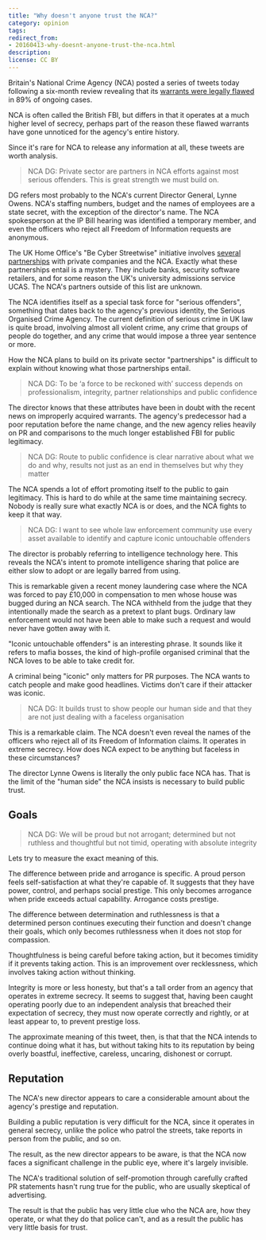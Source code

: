 ```yaml
---
title: "Why doesn't anyone trust the NCA?"
category: opinion
tags: 
redirect_from:
- 20160413-why-doesnt-anyone-trust-the-nca.html
description: 
license: CC BY
---
```


Britain's National Crime Agency (NCA) posted a series of tweets today following
a six-month review revealing that its [warrants were legally
flawed](https://www.buzzfeed.com/tomwarren/national-crime-agency-used-hundreds-of-flawed-search-warrant)
in 89% of ongoing cases.

NCA is often called the British FBI, but differs in that it operates at a much
higher level of secrecy, perhaps part of the reason these flawed warrants have
gone unnoticed for the agency's entire history.

Since it's rare for NCA to release any information at all, these tweets are
worth analysis.

> NCA DG: Private sector are partners in NCA efforts against most serious
> offenders. This is great strength we must build on.

DG refers most probably to the NCA's current Director General, Lynne Owens.
NCA's staffing numbers, budget and the names of employees are a state secret,
with the exception of the director's name. The NCA spokesperson at the IP Bill
hearing was identified a temporary member, and even the officers who reject all
Freedom of Information requests are anonymous.

The UK Home Office's "Be Cyber Streetwise" initiative involves [several
partnerships](https://www.cyberstreetwise.com/partners) with private companies
and the NCA. Exactly what these partnerships entail is a mystery. They include
banks, security software retailers, and for some reason the UK's university
admissions service UCAS. The NCA's partners outside of this list are unknown.

The NCA identifies itself as a special task force for "serious offenders",
something that dates back to the agency's previous identity, the Serious
Organised Crime Agency. The current definition of serious crime in UK law is
quite broad, involving almost all violent crime, any crime that groups of people
do together, and any crime that would impose a three year sentence or more.

How the NCA plans to build on its private sector "partnerships" is difficult to
explain without knowing what those partnerships entail.

> NCA DG: To be ‘a force to be reckoned with’ success depends on
> professionalism, integrity, partner relationships and public confidence

The director knows that these attributes have been in doubt with the recent news
on improperly acquired warrants. The agency's predecessor had a poor reputation
before the name change, and the new agency relies heavily on PR and comparisons
to the much longer established FBI for public legitimacy.

> NCA DG: Route to public confidence is clear narrative about what we do and
> why, results not just as an end in themselves but why they matter

The NCA spends a lot of effort promoting itself to the public to gain
legitimacy. This is hard to do while at the same time maintaining secrecy.
Nobody is really sure what exactly NCA is or does, and the NCA fights to keep it
that way.

> NCA DG: I want to see whole law enforcement community use every asset
> available to identify and capture iconic untouchable offenders

The director is probably referring to intelligence technology here. This reveals
the NCA's intent to promote intelligence sharing that police are either slow to
adopt or are legally barred from using.

This is remarkable given a recent money laundering case where the NCA was forced
to pay £10,000 in compensation to men whose house was bugged during an NCA
search. The NCA withheld from the judge that they intentionally made the search
as a pretext to plant bugs. Ordinary law enforcement would not have been able to
make such a request and would never have gotten away with it.

"Iconic untouchable offenders" is an interesting phrase. It sounds like it
refers to mafia bosses, the kind of high-profile organised criminal that the NCA
loves to be able to take credit for.

A criminal being "iconic" only matters for PR purposes. The NCA wants to catch
people and make good headlines. Victims don't care if their attacker was iconic.

> NCA DG: It builds trust to show people our human side and that they are not
> just dealing with a faceless organisation

This is a remarkable claim. The NCA doesn't even reveal the names of the
officers who reject all of its Freedom of Information claims. It operates in
extreme secrecy. How does NCA expect to be anything but faceless in these
circumstances?

The director Lynne Owens is literally the only public face NCA has. That is the
limit of the "human side" the NCA insists is necessary to build public trust.

## Goals

> NCA DG: We will be proud but not arrogant; determined but not ruthless and
> thoughtful but not timid, operating with absolute integrity

Lets try to measure the exact meaning of this.

The difference between pride and arrogance is specific. A proud person feels
self-satisfaction at what they're capable of. It suggests that they have power,
control, and perhaps social prestige. This only becomes arrogance when pride
exceeds actual capability. Arrogance costs prestige.

The difference between determination and ruthlessness is that a determined
person continues executing their function and doesn't change their goals, which
only becomes ruthlessness when it does not stop for compassion.

Thoughtfulness is being careful before taking action, but it becomes timidity if
it prevents taking action. This is an improvement over recklessness, which
involves taking action without thinking.

Integrity is more or less honesty, but that's a tall order from an agency that
operates in extreme secrecy. It seems to suggest that, having been caught
operating poorly due to an independent analysis that breached their expectation
of secrecy, they must now operate correctly and rightly, or at least appear to,
to prevent prestige loss.

The approximate meaning of this tweet, then, is that that the NCA intends to
continue doing what it has, but without taking hits to its reputation by being
overly boastful, ineffective, careless, uncaring, dishonest or corrupt.

## Reputation

The NCA's new director appears to care a considerable amount about the agency's
prestige and reputation.

Building a public reputation is very difficult for the NCA, since it operates in
general secrecy, unlike the police who patrol the streets, take reports in
person from the public, and so on.

The result, as the new director appears to be aware, is that the NCA now faces
a significant challenge in the public eye, where it's largely invisible.

The NCA's traditional solution of self-promotion through carefully crafted PR
statements hasn't rung true for the public, who are usually skeptical of
advertising.

The result is that the public has very little clue who the NCA are, how they
operate, or what they do that police can't, and as a result the public has very
little basis for trust.
